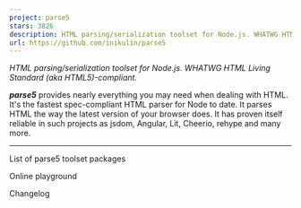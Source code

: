 ```yaml
---
project: parse5
stars: 3826
description: HTML parsing/serialization toolset for Node.js. WHATWG HTML Living Standard (aka HTML5)-compliant.
url: https://github.com/inikulin/parse5
---
```


_HTML parsing/serialization toolset for Node.js. WHATWG HTML Living Standard (aka HTML5)\-compliant._

**_parse5_** provides nearly everything you may need when dealing with HTML. It's the fastest spec-compliant HTML parser for Node to date. It parses HTML the way the latest version of your browser does. It has proven itself reliable in such projects as jsdom, Angular, Lit, Cheerio, rehype and many more.

* * *

List of parse5 toolset packages

Online playground

Changelog
